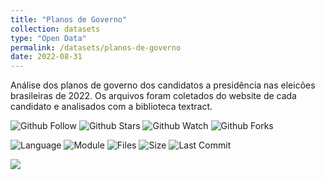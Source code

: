 ```yaml
---
title: "Planos de Governo"
collection: datasets
type: "Open Data"
permalink: /datasets/planos-de-governo
date: 2022-08-31
---
```


Análise dos planos de governo dos candidatos a presidência nas eleicões brasileiras de 2022. Os arquivos foram coletados do website de cada candidato e analisados com a biblioteca textract.

![Github Follow](https://img.shields.io/github/followers/joseparreiras?style=social)
![Github Stars](https://img.shields.io/github/stars/joseparreiras/planos_de_governo?style=social)
![Github Watch](https://img.shields.io/github/watchers/joseparreiras/planos_de_governo?style=social)
![Github Forks](https://img.shields.io/github/forks/joseparreiras/planos_de_governo?style=social)


![Language](https://img.shields.io/github/languages/top/joseparreiras/planos_de_governo)
![Module](https://img.shields.io/badge/module-textract-green)
![Files](https://img.shields.io/github/directory-file-count/joseparreiras/planos_de_governo)
![Size](https://img.shields.io/github/repo-size/joseparreiras/planos_de_governo)
![Last Commit](https://img.shields.io/github/last-commit/joseparreiras/planos_de_governo)


<a href="https://github.com/joseparreiras/planos_de_governo" target="_blank"><img src="https://img.shields.io/badge/repository-000000?style=for-the-badge&logo=github&logoColor=white" target="_blank"></a>